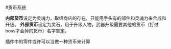 #货币系统

**内部货币**设定为灵魂力，取缔商店的存在，只能用手头有的部件和灵魂力来合成和升级。
**外部货币**设定为灵石，用于升级人物。武器升级需要其他的货币（打过boss才会掉的货币）名字暂定。

插件中的零件或许可以当做一种货币来计算